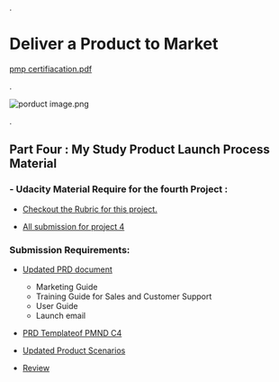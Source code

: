 
.


# Deliver a Product to Market





 [pmp certifiacation.pdf](https://udacity-reviews-uploads.s3.us-west-2.amazonaws.com/_attachments/399095/1594346870/pmp_certifiacation.pdf)
 
 
 
 
 .
 
 
 
 
![porduct image.png](https://udacity-reviews-uploads.s3.us-west-2.amazonaws.com/_attachments/399095/1598419833/porduct_image.png)
 
 
 
 
 .
 
 
 ## Part Four  : My Study Product Launch Process Material


 ### - Udacity Material Require for the fourth  Project :  
 
 
 
  
 - [Checkout the Rubric for this project.](https://review.udacity.com/#!/rubrics/2775/view)
 
 
 
  - [All submission for project 4](https://docs.google.com/document/d/1icIgdolhC6og0YscLPIzhOLLaOPe9FnXMGHkuO33jUk/edit)
  
  
  
  
  
   ###  Submission Requirements:
        
        
        
        
  - [Updated PRD document](https://drive.google.com/file/d/1f8oGRmpXscM0YezRTcuHzomLUS6c0O0Y/view)
  
  
  
  
      - Marketing Guide
      - Training Guide for Sales and Customer Support
      - User Guide
      - Launch email




 - [  PRD Templateof PMND C4 ](https://drive.google.com/file/d/1jXdRiRhq14qeTldcfmoWrZUjaxICxhsc/view)
 
 
 
 
 - [Updated Product Scenarios](https://drive.google.com/file/d/1Hromk3hfYQ7ozals6F6zoTLg-9n9n00S/view)


 - [Review](https://review.udacity.com/?utm_campaign=ret_000_auto_ndxxx_submission-reviewed&utm_source=blueshift&utm_medium=email&utm_content=reviewsapp-submission-reviewed&bsft_clkid=2d061402-06ae-4a74-9a7a-641f4b92813a&bsft_uid=00de2879-837f-441d-951a-23c93505cbff&bsft_mid=f934cad7-6434-4357-bb75-3b5b9f1ba108&bsft_eid=6f154690-7543-4582-9be7-e397af208dbd&bsft_txnid=383bae57-dde4-4c06-8430-763b888f470f&bsft_mime_type=html&bsft_ek=2020-03-07T02%3A34%3A24Z#!/reviews/2136880)
 
